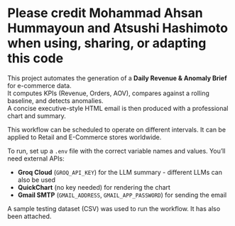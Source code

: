 # Please credit **Mohammad Ahsan Hummayoun** and **Atsushi Hashimoto** when using, sharing, or adapting this code 

This project automates the generation of a **Daily Revenue & Anomaly Brief** for e-commerce data.  
It computes KPIs (Revenue, Orders, AOV), compares against a rolling baseline, and detects anomalies.  
A concise executive-style HTML email is then produced with a professional chart and summary.  

This workflow can be scheduled to operate on different intervals. It can be applied to Retail and E-Commerce stores 
worldwide.

To run, set up a `.env` file with the correct variable names and values. You’ll need external APIs:  
- **Groq Cloud** (`GROQ_API_KEY`) for the LLM summary - different LLMs can also be used
- **QuickChart** (no key needed) for rendering the chart  
- **Gmail SMTP** (`GMAIL_ADDRESS`, `GMAIL_APP_PASSWORD`) for sending the email

A sample testing dataset (CSV) was used to run the workflow. It has also been attached.
